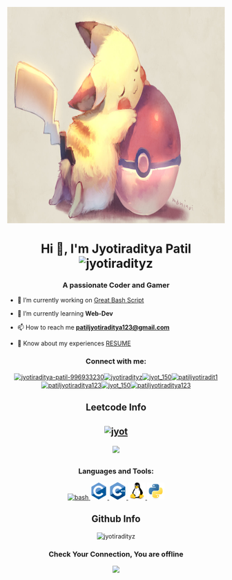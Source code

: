 <p align="right"> <img src="https://github.com/jyotiradityz/jyotiradityz/blob/main/Photos/POKEMON.png" height="500" width="1200" alt="jyotiradityz" />
<h1 align="center">Hi 👋, I'm Jyotiraditya Patil <img src="https://media.tenor.com/NCRHhqkXrJYAAAAi/programmers-go-internet.gif" alt="jyotiradityz" width="25" height="25" /> </h1>
<h3 align="center">A passionate Coder and Gamer</h3>

<!-- <p align="left"> <img src="https://komarev.com/ghpvc/?username=jyotiradityz&label=Profile%20views&color=0e75b6&style=flat" alt="jyotiradityz" /> </p>

<p align="left"> <a href="https://github.com/ryo-ma/github-profile-trophy"><img src="https://github-profile-trophy.vercel.app/?username=jyotiradityz" alt="jyotiradityz" /></a> </p> -->


- 🔭 I’m currently working on [Great Bash Script](https://github.com/jyotiradityz/Bash_Scripts)

- 🌱 I’m currently learning **Web-Dev**

- 📫 How to reach me **patiljyotiraditya123@gmail.com**

- 📄 Know about my experiences [RESUME](https://drive.google.com/file/d/1nOcKVJs6obs3tYr6mOpvjEwiDFhNmqkx/view?usp=share_link)

<h3 align="center">Connect with me:</h3>
<p align="center"><a href="https://linkedin.com/in/jyotiraditya-patil-996933230" target="blank"><img align="center" src="https://raw.githubusercontent.com/rahuldkjain/github-profile-readme-generator/master/src/images/icons/Social/linked-in-alt.svg" alt="jyotiraditya-patil-996933230" height="30" width="40" /></a><a href="https://instagram.com/jyotiradityz" target="blank"><img align="center" src="https://raw.githubusercontent.com/rahuldkjain/github-profile-readme-generator/master/src/images/icons/Social/instagram.svg" alt="jyotiradityz" height="30" width="40" /></a><a href="https://www.codechef.com/users/jyot_150" target="blank"><img align="center" src="https://cdn.jsdelivr.net/npm/simple-icons@3.1.0/icons/codechef.svg" alt="jyot_150" height="30" width="40" /></a><a href="https://www.hackerrank.com/patiljyotiradit1" target="blank"><img align="center" src="https://raw.githubusercontent.com/rahuldkjain/github-profile-readme-generator/master/src/images/icons/Social/hackerrank.svg" alt="patiljyotiradit1" height="30" width="40" /></a><a href="https://codeforces.com/profile/patiljyotiraditya123" target="blank"><img align="center" src="https://raw.githubusercontent.com/rahuldkjain/github-profile-readme-generator/master/src/images/icons/Social/codeforces.svg" alt="patiljyotiraditya123" height="30" width="40" /></a><a href="https://www.leetcode.com/jyot_150" target="blank"><img align="center" src="https://raw.githubusercontent.com/rahuldkjain/github-profile-readme-generator/master/src/images/icons/Social/leet-code.svg" alt="jyot_150" height="30" width="40" /></a><a href="https://auth.geeksforgeeks.org/user/patiljyotiraditya123" target="blank"><img align="center" src="https://raw.githubusercontent.com/rahuldkjain/github-profile-readme-generator/master/src/images/icons/Social/geeks-for-geeks.svg" alt="patiljyotiraditya123" height="30" width="40" /></a>
</p>
<h2 align="center">Leetcode Info<h2>
<p align="center">
  <a href="https://leetcode.com/jyot_150/" target="_blank"><img align="center" src="https://leetcode.com/static/images/badges/2022/gif/2022-annual-50.gif" alt="jyot" height="200" width="200" /></a>
</p>


<p align="center">
  <img  align=top flex-grow=1 src="https://leetcard.jacoblin.cool/jyot_150?theme=dark&font=Nunito&ext=heatmap" />  
</p>
<h3 align="center">Languages and Tools:</h3>
<p align="center"> 
  
  <a href="https://www.gnu.org/software/bash/" target="_blank" rel="noreferrer">
    <img src="https://www.vectorlogo.zone/logos/gnu_bash/gnu_bash-icon.svg" alt="bash" width="40" height="40"/> 
  </a>
  
  <a href="https://www.cprogramming.com/" target="_blank" rel="noreferrer"> 
    <img src="https://raw.githubusercontent.com/devicons/devicon/master/icons/c/c-original.svg" alt="c" width="40" height="40"/> 
  </a> 
  
  <a href="https://www.w3schools.com/cpp/" target="_blank" rel="noreferrer"> 
    <img src="https://raw.githubusercontent.com/devicons/devicon/master/icons/cplusplus/cplusplus-original.svg" alt="cplusplus" width="40" height="40"/>
  </a>
  
  <a href="https://www.linux.org/" target="_blank" rel="noreferrer"> 
    <img src="https://raw.githubusercontent.com/devicons/devicon/master/icons/linux/linux-original.svg" alt="linux" width="40" height="40"/>
  </a> <a href="https://www.python.org" target="_blank" rel="noreferrer"> <img src="https://raw.githubusercontent.com/devicons/devicon/master/icons/python/python-original.svg" alt="python" width="40" height="40"/> </a> 
</p>
<h2 align="center">Github Info</h2>
<p align="center">
  <img align="center" src="https://github-readme-streak-stats.herokuapp.com/?user=jyotiradityz&" alt="jyotiradityz" />
</p>
 <h3 align="center">Check Your Connection, You are offline</h3>
 <p align="center">
  <img  align=top flex-grow=1 src="https://github.com/saadeghi/saadeghi/blob/master/dino.gif" />  
</p>
